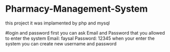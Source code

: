 # Pharmacy-Management-System
this project it was implamented by php and mysql 

#login and password
first you can  ask Email and Password that you allowed to enter the system 
Email: faysal
Password: 12345
when your enter the system you can create new username and password 
